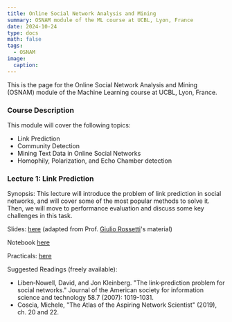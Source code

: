 ```yaml
---
title: Online Social Network Analysis and Mining
summary: OSNAM module of the ML course at UCBL, Lyon, France
date: 2024-10-24
type: docs
math: false
tags:
  - OSNAM
image:
  caption: 
---
```


This is the page for the Online Social Network Analysis and Mining (OSNAM) module of the Machine Learning course at UCBL, Lyon, France.

### Course Description
This module will cover the following topics:
- Link Prediction
- Community Detection
- Mining Text Data in Online Social Networks
- Homophily, Polarization, and Echo Chamber detection


### Lecture 1: Link Prediction

Synopsis: This lecture will introduce the problem of link prediction in social networks, and will cover some of the most popular methods to solve it.
Then, we will move to performance evaluation and discuss some key challenges in this task.


Slides: [here](../../../uploads/slides/OSNAM-1.pdf) (adapted from Prof. [Giulio Rossetti](https://giuliorossetti.github.io/)'s material)

Notebook [here](../../../uploads/networkx.ipynb)

Practicals: [here](../../../uploads/TP_OSNAM1_LinkPred.pdf)

Suggested Readings (freely available):
- Liben‐Nowell, David, and Jon Kleinberg. "The link‐prediction problem for social networks." Journal of the American society for information science and technology 58.7 (2007): 1019-1031.
- Coscia, Michele, "The Atlas of the Aspiring Network Scientist" (2019), ch. 20 and 22.

